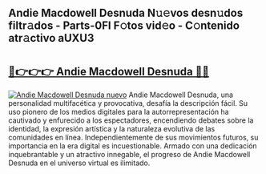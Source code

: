 ## Andie Macdowell Desnuda N𝚞𝚎vos desn𝚞dos filtr𝚊dos - Parts-0FI F𝚘tos vid𝚎o - C𝚘ntenido atr𝚊ctivo aUXU3

# <h2><a href="http://mbd7nj8.tromn.icu/?c=Andie+Macdowell+Desnuda">🔗👉👉👉 Andie Macdowell Desnuda 🔗🔗</a></h2>

[![Andie Macdowell Desnuda nuevo](https://i.imgur.com/pEAQMta.gif)](http://mbd7nj8.tromn.icu/?c=Andie+Macdowell+Desnuda)
Andie Macdowell Desnuda, una personalidad multifacética y provocativa, desafía la descripción fácil. Su uso pionero de los medios digitales para la autorrepresentación ha cautivado y enfurecido a los espectadores, encendiendo debates sobre la identidad, la expresión artística y la naturaleza evolutiva de las comunidades en línea. Independientemente de sus movimientos futuros, su importancia en la era digital es incuestionable. Armado con una dedicación inquebrantable y un atractivo innegable, el progreso de Andie Macdowell Desnuda en el universo virtual es ilimitado.
